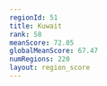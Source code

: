 ```yaml
---
regionId: 51
title: Kuwait
rank: 58
meanScore: 72.05
globalMeanScore: 67.47
numRegions: 220
layout: region_score
---
```

